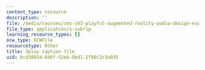 ```yaml
---
content_type: resource
description: ''
file: /media/courses/cms-s63-playful-augmented-reality-audio-design-exploration-fall-2019/bcd3881d046f52eb9bd12f80c2c3a035_n7dryYNOA_U.vtt
file_type: application/x-subrip
learning_resource_types: []
ocw_type: OCWFile
resourcetype: Other
title: 3play caption file
uid: bcd3881d-046f-52eb-9bd1-2f80c2c3a035
---
```

